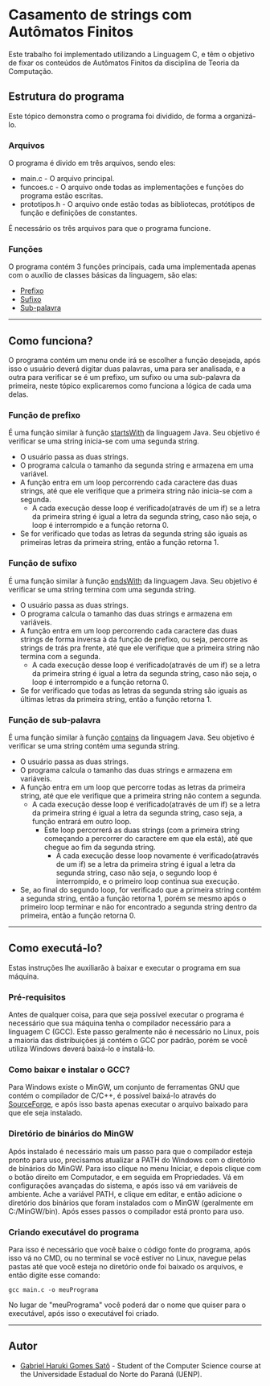 # Casamento de strings com Autômatos Finitos

Este trabalho foi implementado utilizando a Linguagem C, e têm o objetivo de fixar os conteúdos de Autômatos Finitos da disciplina de Teoria da Computação.

## Estrutura do programa

Este tópico demonstra como o programa foi dividido, de forma a organizá-lo.

### Arquivos

O programa é divido em três arquivos, sendo eles:

* main.c - O arquivo principal.
* funcoes.c - O arquivo onde todas as implementações e funções do programa estão escritas.
* prototipos.h - O arquivo onde estão todas as bibliotecas, protótipos de função e definições de constantes.

É necessário os três arquivos para que o programa funcione.

### Funções

O programa contém 3 funções principais, cada uma implementada apenas com o auxílio de classes básicas da linguagem, são elas:

* [Prefixo](https://github.com/Harukisatoh/ComputingTheory/tree/master/projects/casamento-de-strings#user-content-função-de-prefixo)
* [Sufixo](https://github.com/Harukisatoh/ComputingTheory/tree/master/projects/casamento-de-strings#user-content-função-de-sufixo)
* [Sub-palavra](https://github.com/Harukisatoh/ComputingTheory/tree/master/projects/casamento-de-strings#user-content-função-de-sub-palavra)

--------------------------------------------------------------------------------

## Como funciona?

O programa contém um menu onde irá se escolher a função desejada, após isso o usuário deverá digitar duas palavras, uma para ser analisada, e a outra para verificar se é um prefixo, um sufixo ou uma sub-palavra da primeira, neste tópico explicaremos como funciona a lógica de cada uma delas.

### Função de prefixo

É uma função similar à função [startsWith](https://docs.oracle.com/javase/10/docs/api/java/lang/String.html#startsWith(java.lang.String)) da linguagem Java. Seu objetivo é verificar se uma string inicia-se com uma segunda string.

* O usuário passa as duas strings.
* O programa calcula o tamanho da segunda string e armazena em uma variável.
* A função entra em um loop percorrendo cada caractere das duas strings, até que ele verifique que a primeira string não inicia-se com a segunda.
    * A cada execução desse loop é verificado(através de um if) se a letra da primeira string é igual a letra da segunda string, caso não seja, o loop é interrompido e a função retorna 0.
* Se for verificado que todas as letras da segunda string são iguais as primeiras letras da primeira string, então a função retorna 1.

### Função de sufixo

É uma função similar à função [endsWith](https://docs.oracle.com/javase/10/docs/api/java/lang/String.html#endsWith(java.lang.String)) da linguagem Java. Seu objetivo é verificar se uma string termina com uma segunda string.

* O usuário passa as duas strings.
* O programa calcula o tamanho das duas strings e armazena em variáveis.
* A função entra em um loop percorrendo cada caractere das duas strings de forma inversa à da função de prefixo, ou seja, percorre as strings de trás pra frente, até que ele verifique que a primeira string não termina com a segunda.
    * A cada execução desse loop é verificado(através de um if) se a letra da primeira string é igual a letra da segunda string, caso não seja, o loop é interrompido e a função retorna 0.
* Se for verificado que todas as letras da segunda string são iguais as últimas letras da primeira string, então a função retorna 1.

### Função de sub-palavra

É uma função similar à função [contains](https://docs.oracle.com/javase/10/docs/api/java/lang/String.html#contains(java.lang.CharSequence)) da linguagem Java. Seu objetivo é verificar se uma string contém uma segunda string.

* O usuário passa as duas strings.
* O programa calcula o tamanho das duas strings e armazena em variáveis.
* A função entra em um loop que percorre todas as letras da primeira string, até que ele verifique que a primeira string não contem a segunda.
    * A cada execução desse loop é verificado(através de um if) se a letra da primeira string é igual a letra da segunda string, caso seja, a função entrará em outro loop.
        * Este loop percorrerá as duas strings (com a primeira string começando a percorrer do caractere em que ela está), até que chegue ao fim da segunda string.
            * A cada execução desse loop novamente é verificado(através de um if) se a letra da primeira string é igual a letra da segunda string, caso não seja, o segundo loop é interrompido, e o primeiro loop continua sua execução.
* Se, ao final do segundo loop, for verificado que a primeira string contém a segunda string, então a função retorna 1, porém se mesmo após o primeiro loop terminar e não for encontrado a segunda string dentro da primeira, então a função retorna 0.

--------------------------------------------------------------------------------

## Como executá-lo?

Estas instruções lhe auxiliarão à baixar e executar o programa em sua máquina.

### Pré-requisitos

Antes de qualquer coisa, para que seja possível executar o programa é necessário que sua máquina tenha o compilador necessário para a linguagem C (GCC). Este passo geralmente não é necessário no Linux, pois a maioria das distribuições já contém o GCC por padrão, porém se você utiliza Windows deverá baixá-lo e instalá-lo.

### Como baixar e instalar o GCC?

Para Windows existe o MinGW, um conjunto de ferramentas GNU que contém o compilador de C/C++, é possível baixá-lo através do [SourceForge](https://sourceforge.net/projects/mingw/files/), e após isso basta apenas executar o arquivo baixado para que ele seja instalado.

### Diretório de binários do MinGW

Após instalado é necessário mais um passo para que o compilador esteja pronto para uso, precisamos atualizar a PATH do Windows com o diretório de binários do MinGW. Para isso clique no menu Iniciar, e depois clique com o botão direito em Computador, e em seguida em Propriedades. Vá em configurações avançadas do sistema, e após isso vá em variáveis de ambiente. Ache a variável PATH, e clique em editar, e então adicione o diretório dos binários que foram instalados com o MinGW (geralmente em C:/MinGW/bin). Após esses passos o compilador está pronto para uso.

### Criando executável do programa

Para isso é necessário que você baixe o código fonte do programa, após isso vá no CMD, ou no terminal se você estiver no Linux, navegue pelas pastas até que você esteja no diretório onde foi baixado os arquivos, e então digite esse comando:

```
gcc main.c -o meuPrograma
```

No lugar de "meuPrograma" você poderá dar o nome que quiser para o executável, após isso o executável foi criado.

--------------------------------------------------------------------------------

## Autor

* [Gabriel Haruki Gomes Satô](https://github.com/Harukisatoh) - Student of the Computer Science course at the Universidade Estadual do Norte do Paraná (UENP).
